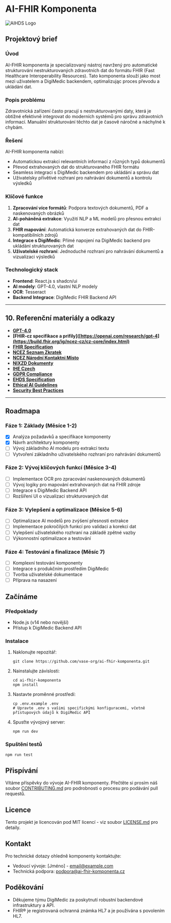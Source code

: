 # AI-FHIR Komponenta

![AIHDS Logo](https://i.ibb.co/3Y2P8t8/DALL-E-2024-07-14-14-18-27-A-clean-and-minimalistic-pixel-art-hero-image-for-the-AIHDS-platform-inte.webp)

## Projektový brief

### Úvod
AI-FHIR komponenta je specializovaný nástroj navržený pro automatické strukturování nestrukturovaných zdravotních dat do formátu FHIR (Fast Healthcare Interoperability Resources). Tato komponenta slouží jako most mezi uživatelem a DigiMedic backendem, optimalizując proces převodu a ukládání dat.

### Popis problému
Zdravotnická zařízení často pracují s nestrukturovanými daty, která je obtížné efektivně integrovat do moderních systémů pro správu zdravotních informací. Manuální strukturování těchto dat je časově náročné a náchylné k chybám.

### Řešení
AI-FHIR komponenta nabízí:
- Automatickou extrakci relevantních informací z různých typů dokumentů
- Převod extrahovaných dat do strukturovaného FHIR formátu
- Seamless integraci s DigiMedic backendem pro ukládání a správu dat
- Uživatelsky přívětivé rozhraní pro nahrávání dokumentů a kontrolu výsledků

### Klíčové funkce
1. **Zpracování více formátů**: Podpora textových dokumentů, PDF a naskenovaných obrázků
2. **AI-poháněná extrakce**: Využití NLP a ML modelů pro přesnou extrakci dat
3. **FHIR mapování**: Automatická konverze extrahovaných dat do FHIR-kompatibilních zdrojů
4. **Integrace s DigiMedic**: Přímé napojení na DigiMedic backend pro ukládání strukturovaných dat
5. **Uživatelské rozhraní**: Jednoduché rozhraní pro nahrávání dokumentů a vizualizaci výsledků

### Technologický stack
- **Frontend**: React.js s shadcn/ui
- **AI modely**: GPT-4.0, vlastní NLP modely
- **OCR**: Tesseract
- **Backend Integrace**: DigiMedic FHIR Backend API
---
  ## 10. Referenční materiály a odkazy

- **[GPT-4.0](https://openai.com/research/gpt-4)**
- **[FHIR-cz specifikace a prifily]([https://openai.com/research/gpt-4](https://build.fhir.org/ig/ncez-cz/cz-core/index.html)**
- **[FHIR Specification](https://build.fhir.org/)**
- **[NCEZ Seznam Zkratek](https://ncez.mzcr.cz/cs/seznam-zkratek/seznam-zkratek)**
- **[NCEZ Národní Kontaktni Místo](https://ncez.mzcr.cz/cs/narodni-kontaktni-misto-elektronickeho-zdravotnictvi/narodni-kontaktni-misto-pro-elektronicke)**
- **[NIXZD Dokumenty](https://www.nixzd.cz/dokumenty)**
- **[IHE Czech](https://www.ihe-czech.cz/)**
- **[GDPR Compliance](https://gdpr.eu/)**
- **[EHDS Specification](https://ec.europa.eu/health/ehealth/ehds_en)**
- **[Ethical AI Guidelines](https://www.acm.org/code-of-ethics)**
- **[Security Best Practices](https://www.nist.gov/topics/cybersecurity)**
---

## Roadmapa

### Fáze 1: Základy (Měsíce 1-2)
- [x] Analýza požadavků a specifikace komponenty
- [x] Návrh architektury komponenty
- [ ] Vývoj základního AI modelu pro extrakci textu
- [ ] Vytvoření základního uživatelského rozhraní pro nahrávání dokumentů

### Fáze 2: Vývoj klíčových funkcí (Měsíce 3-4)
- [ ] Implementace OCR pro zpracování naskenovaných dokumentů
- [ ] Vývoj logiky pro mapování extrahovaných dat na FHIR zdroje
- [ ] Integrace s DigiMedic Backend API
- [ ] Rozšíření UI o vizualizaci strukturovaných dat

### Fáze 3: Vylepšení a optimalizace (Měsíce 5-6)
- [ ] Optimalizace AI modelů pro zvýšení přesnosti extrakce
- [ ] Implementace pokročilých funkcí pro validaci a korekci dat
- [ ] Vylepšení uživatelského rozhraní na základě zpětné vazby
- [ ] Výkonnostní optimalizace a testování

### Fáze 4: Testování a finalizace (Měsíc 7)
- [ ] Komplexní testování komponenty
- [ ] Integrace s produkčním prostředím DigiMedic
- [ ] Tvorba uživatelské dokumentace
- [ ] Příprava na nasazení

## Začínáme

### Předpoklady
- Node.js (v14 nebo novější)
- Přístup k DigiMedic Backend API

### Instalace
1. Naklonujte repozitář:
   ```
   git clone https://github.com/vase-org/ai-fhir-komponenta.git
   ```
2. Nainstalujte závislosti:
   ```
   cd ai-fhir-komponenta
   npm install
   ```
3. Nastavte proměnné prostředí:
   ```
   cp .env.example .env
   # Upravte .env s vašimi specifickými konfiguracemi, včetně přístupových údajů k DigiMedic API
   ```
4. Spusťte vývojový server:
   ```
   npm run dev
   ```

### Spuštění testů
```
npm run test
```

## Přispívání
Vítáme příspěvky do vývoje AI-FHIR komponenty. Přečtěte si prosím náš soubor [CONTRIBUTING.md](CONTRIBUTING.md) pro podrobnosti o procesu pro podávání pull requestů.

## Licence
Tento projekt je licencován pod MIT licencí - viz soubor [LICENSE.md](LICENSE.md) pro detaily.

## Kontakt
Pro technické dotazy ohledně komponenty kontaktujte:
- Vedoucí vývoje: [Jméno] - email@example.com
- Technická podpora: podpora@ai-fhir-komponenta.cz

## Poděkování
- Děkujeme týmu DigiMedic za poskytnutí robustní backendové infrastruktury a API.
- FHIR® je registrovaná ochranná známka HL7 a je používána s povolením HL7.

